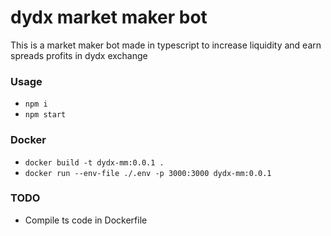# dydx market maker bot

This is a market maker bot made in typescript to increase liquidity and earn spreads profits in dydx exchange

### Usage

- `npm i`
- `npm start`

### Docker

- `docker build -t dydx-mm:0.0.1 .`
- `docker run --env-file ./.env -p 3000:3000 dydx-mm:0.0.1`

### TODO

 - Compile ts code in Dockerfile